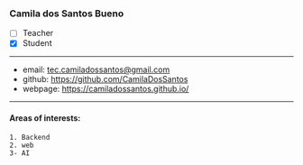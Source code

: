 ### Camila dos Santos Bueno  
- [ ] Teacher  
- [x] Student  
---  
* email: tec.camiladossantos@gmail.com  
* github: https://github.com/CamilaDosSantos 
* webpage: https://camiladossantos.github.io/ 
--- 
#### Areas of interests: 
```
1. Backend 
2. web 
3- AI
```
